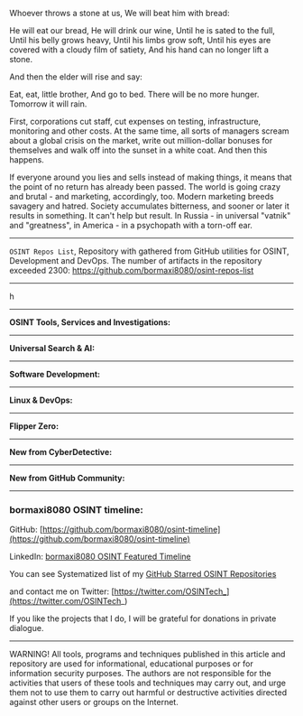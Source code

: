 
Whoever throws a stone at us,
We will beat him with bread:

He will eat our bread,
He will drink our wine,
Until he is sated to the full,
Until his belly grows heavy,
Until his limbs grow soft,
Until his eyes are covered with a cloudy film of satiety,
And his hand can no longer lift a stone.

And then the elder will rise and say:

Eat, eat, little brother,
And go to bed.
There will be no more hunger.
Tomorrow it will rain.


First, corporations cut staff, cut expenses on testing, infrastructure, monitoring and other costs. At the same time, all sorts of managers scream about a global crisis on the market, write out million-dollar bonuses for themselves and walk off into the sunset in a white coat. And then this happens.


If everyone around you lies and sells instead of making things, it means that the point of no return has already been passed. The world is going crazy and brutal - and marketing, accordingly, too. Modern marketing breeds savagery and hatred. Society accumulates bitterness, and sooner or later it results in something. It can't help but result. In Russia - in universal "vatnik" and "greatness", in America - in a psychopath with a torn-off ear.

----

```OSINT Repos List```, Repository with gathered from GitHub utilities for OSINT, Development and DevOps. The number of artifacts in the repository exceeded 2300: https://github.com/bormaxi8080/osint-repos-list

----

h

----

**OSINT Tools, Services and Investigations:**



----

**Universal Search & AI:**



---

**Software Development:**



----

**Linux & DevOps:**



----

**Flipper Zero:**



----

**New from CyberDetective:**



----

**New from GitHub Community:**



----
### bormaxi8080 OSINT timeline:

GitHub: [https://github.com/bormaxi8080/osint-timeline](https://github.com/bormaxi8080/osint-timeline)

LinkedIn: [bormaxi8080 OSINT Featured Timeline](https://www.linkedin.com/in/osintech/details/featured/)

You can see Systematized list of my [GitHub Starred OSINT Repositories](https://github.com/bormaxi8080/osint-repos-list)

and contact me on Twitter: [https://twitter.com/OSINTech_](https://twitter.com/OSINTech_)

If you like the projects that I do, I will be grateful for donations in private dialogue.

----

WARNING! All tools, programs and techniques published in this article and repository are used for informational, educational purposes or for information security purposes. The authors are not responsible for the activities that users of these tools and techniques may carry out, and urge them not to use them to carry out harmful or destructive activities directed against other users or groups on the Internet.
